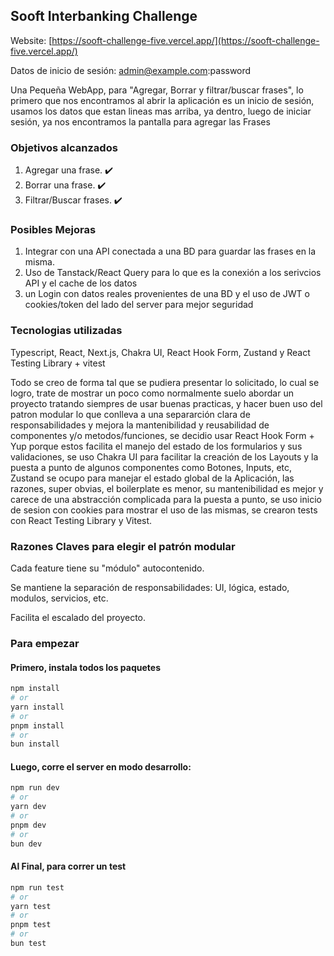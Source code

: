 ## Sooft Interbanking Challenge

Website: [https://sooft-challenge-five.vercel.app/](https://sooft-challenge-five.vercel.app/)

Datos de inicio de sesión: admin@example.com:password

Una Pequeña WebApp, para "Agregar, Borrar y filtrar/buscar frases", lo primero que nos encontramos al abrir la aplicación es un inicio de sesión, usamos los datos que estan lineas mas arriba, ya dentro, luego de iniciar sesión, ya nos encontramos la pantalla para agregar las Frases

### Objetivos alcanzados

1. Agregar una frase. ✔️
2. Borrar una frase. ✔️
3. Filtrar/Buscar frases. ✔️

### Posibles Mejoras

1. Integrar con una API conectada a una BD para guardar las frases en la misma.
2. Uso de Tanstack/React Query para lo que es la conexión a los serivcios API y el cache de los datos
3. un Login con datos reales provenientes de una BD y el uso de JWT o cookies/token del lado del server para mejor seguridad


### Tecnologias utilizadas

Typescript, React, Next.js, Chakra UI, React Hook Form, Zustand y React Testing Library + vitest

Todo se creo de forma tal que se pudiera presentar lo solicitado, lo cual se logro, trate de mostrar un poco como normalmente suelo abordar un proyecto tratando siempres de usar buenas practicas, y hacer buen uso del patron modular lo que conlleva a una separarción clara de responsabilidades y mejora la mantenibilidad y reusabilidad de componentes y/o metodos/funciones, se decidio usar React Hook Form + Yup porque estos facilita el manejo del estado de los formularios y sus validaciones, se uso Chakra UI para facilitar la creación de los Layouts y la puesta a punto de algunos componentes como Botones, Inputs, etc, Zustand se ocupo para manejar el estado global de la Aplicación, las razones, super obvias, el boilerplate es menor, su mantenibilidad es mejor y carece de una abstracción complicada para la puesta a punto, se uso inicio de sesion con cookies para mostrar el uso de las mismas, se crearon tests con React Testing Library y Vitest.

### Razones Claves para elegir el patrón modular

Cada feature tiene su "módulo" autocontenido.

Se mantiene la separación de responsabilidades: UI, lógica, estado, modulos, servicios, etc.

Facilita el escalado del proyecto.

### Para empezar

#### Primero, instala todos los paquetes

```bash
npm install
# or
yarn install
# or
pnpm install
# or
bun install
```

#### Luego, corre el server en modo desarrollo:

```bash
npm run dev
# or
yarn dev
# or
pnpm dev
# or
bun dev
```

#### Al Final, para correr un test

```bash
npm run test
# or
yarn test
# or
pnpm test
# or
bun test
```
